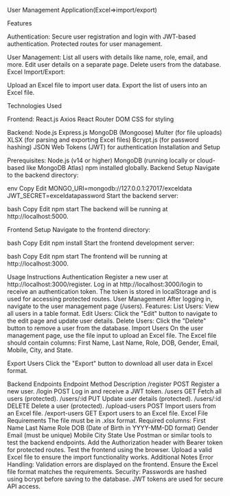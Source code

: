 User Management Application(Excel=>import/export)

Features


Authentication:
Secure user registration and login with JWT-based authentication.
Protected routes for user management.

User Management:
List all users with details like name, role, email, and more.
Edit user details on a separate page.
Delete users from the database.
Excel Import/Export:

Upload an Excel file to import user data.
Export the list of users into an Excel file.


Technologies Used 

Frontend:
React.js
Axios
React Router DOM
CSS for styling

Backend:
Node.js
Express.js
MongoDB (Mongoose)
Multer (for file uploads)
XLSX (for parsing and exporting Excel files)
Bcrypt.js (for password hashing)
JSON Web Tokens (JWT) for authentication
Installation and Setup

Prerequisites:
Node.js (v14 or higher)
MongoDB (running locally or cloud-based like MongoDB Atlas)
npm  installed globally.
Backend Setup
Navigate to the backend directory:


env
Copy
Edit
MONGO_URI=mongodb://127.0.0.1:27017/exceldata
JWT_SECRET=exceldatapassword
Start the backend server:

bash
Copy
Edit
npm start
The backend will be running at http://localhost:5000.

Frontend Setup
Navigate to the frontend directory:


bash
Copy
Edit
npm install
Start the frontend development server:

bash
Copy
Edit
npm start
The frontend will be running at http://localhost:3000.

Usage Instructions
Authentication
Register a new user at http://localhost:3000/register.
Log in at http://localhost:3000/login to receive an authentication token.
The token is stored in localStorage and is used for accessing protected routes.
User Management
After logging in, navigate to the user management page (/users).
Features:
List Users: View all users in a table format.
Edit Users: Click the "Edit" button to navigate to the edit page and update user details.
Delete Users: Click the "Delete" button to remove a user from the database.
Import Users
On the user management page, use the file input to upload an Excel file.
The Excel file should contain columns: First Name, Last Name, Role, DOB, Gender, Email, Mobile, City, and State.

Export Users
Click the "Export" button to download all user data in Excel format.

Backend Endpoints
Endpoint	Method	Description
/register	POST	Register a new user.
/login	POST	Log in and receive a JWT token.
/users	GET	Fetch all users (protected).
/users/:id	PUT	Update user details (protected).
/users/:id	DELETE	Delete a user (protected).
/upload-users	POST	Import users from an Excel file.
/export-users	GET	Export users to an Excel file.
Excel File Requirements
The file must be in .xlsx format.
Required columns:
First Name
Last Name
Role
DOB (Date of Birth in YYYY-MM-DD format)
Gender
Email (must be unique)
Mobile
City
State
Use Postman or similar tools to test the backend endpoints.
Add the Authorization header with Bearer token for protected routes.
Test the frontend using the browser.
Upload a valid Excel file to ensure the import functionality works.
Additional Notes
Error Handling:
Validation errors are displayed on the frontend.
Ensure the Excel file format matches the requirements.
Security:
Passwords are hashed using bcrypt before saving to the database.
JWT tokens are used for secure API access.
